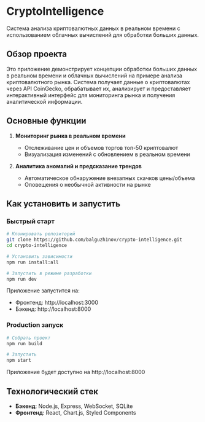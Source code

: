# CryptoIntelligence

Система анализа криптовалютных данных в реальном времени с использованием облачных вычислений для обработки больших данных.

## Обзор проекта

Это приложение демонстрирует концепции обработки больших данных в реальном времени и облачных вычислений на примере анализа криптовалютного рынка. Система получает данные о криптовалютах через API CoinGecko, обрабатывает их, анализирует и предоставляет интерактивный интерфейс для мониторинга рынка и получения аналитической информации.

## Основные функции

1. **Мониторинг рынка в реальном времени**
   - Отслеживание цен и объемов торгов топ-50 криптовалют
   - Визуализация изменений с обновлением в реальном времени

2. **Аналитика аномалий и предсказание трендов**
   - Автоматическое обнаружение внезапных скачков цены/объема
   - Оповещения о необычной активности на рынке

## Как установить и запустить

### Быстрый старт

```bash
# Клонировать репозиторий
git clone https://github.com/balguzh1nov/crypto-intelligence.git
cd crypto-intelligence

# Установить зависимости
npm run install:all

# Запустить в режиме разработки
npm run dev
```

Приложение запустится на:
- Фронтенд: http://localhost:3000
- Бэкенд: http://localhost:8000

### Production запуск

```bash
# Собрать проект
npm run build

# Запустить
npm start
```

Приложение будет доступно на http://localhost:8000

## Технологический стек

- **Бэкенд**: Node.js, Express, WebSocket, SQLite
- **Фронтенд**: React, Chart.js, Styled Components
